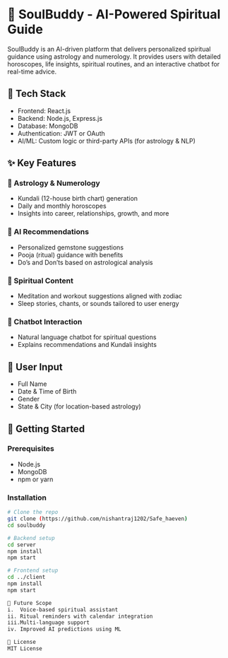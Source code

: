 # 🌟 SoulBuddy - AI-Powered Spiritual Guide

SoulBuddy is an AI-driven platform that delivers personalized spiritual guidance using astrology and numerology. It provides users with detailed horoscopes, life insights, spiritual routines, and an interactive chatbot for real-time advice.

## 🔧 Tech Stack
- Frontend: React.js
- Backend: Node.js, Express.js
- Database: MongoDB
- Authentication: JWT or OAuth
- AI/ML: Custom logic or third-party APIs (for astrology & NLP)

## ✨ Key Features

### 🔮 Astrology & Numerology
- Kundali (12-house birth chart) generation
- Daily and monthly horoscopes
- Insights into career, relationships, growth, and more

### 🧠 AI Recommendations
- Personalized gemstone suggestions
- Pooja (ritual) guidance with benefits
- Do’s and Don’ts based on astrological analysis

### 🧘 Spiritual Content
- Meditation and workout suggestions aligned with zodiac
- Sleep stories, chants, or sounds tailored to user energy

### 💬 Chatbot Interaction
- Natural language chatbot for spiritual questions
- Explains recommendations and Kundali insights

## 📝 User Input
- Full Name
- Date & Time of Birth
- Gender
- State & City (for location-based astrology)


## 🚀 Getting Started

### Prerequisites
- Node.js
- MongoDB
- npm or yarn

### Installation
```bash
# Clone the repo
git clone (https://github.com/nishantraj1202/Safe_haeven)
cd soulbuddy

# Backend setup
cd server
npm install
npm start

# Frontend setup
cd ../client
npm install
npm start

🔮 Future Scope
i.  Voice-based spiritual assistant
ii. Ritual reminders with calendar integration
iii.Multi-language support
iv. Improved AI predictions using ML

📄 License
MIT License

